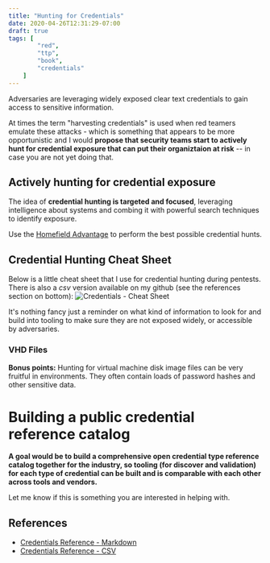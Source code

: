 ```yaml
---
title: "Hunting for Credentials"
date: 2020-04-26T12:31:29-07:00
draft: true
tags: [
        "red",
        "ttp",
        "book",
        "credentials"
    ]
---
```


Adversaries are leveraging widely exposed clear text credentials to gain access to sensitive information. 

At times the term "harvesting credentials" is used when red teamers emulate these attacks -  which is something that appears to be more opportunistic and I would **propose that security teams start to actively hunt for credential exposure that can put their organiztaion at risk** -- in case you are not yet doing that.

## Actively hunting for credential exposure

The idea of **credential hunting is targeted and focused**, leveraging intelligence about systems and combing it with powerful search techniques to identify exposure. 

Use the [Homefield Advantage](https://wunderwuzzi23.github.io/blog/posts/homefield-advantage/) to perform the best possible credential hunts. 


## Credential Hunting Cheat Sheet

Below is a little cheat sheet that I use for credential hunting during pentests. There is also a *csv* version available on my github (see the references section on bottom): 
![Credentials - Cheat Sheet](/blog/images/2020/hunting-for-credentials-cheat-sheet.png)

It's nothing fancy just a reminder on what kind of information to look for and build into tooling to make sure they are not exposed widely, or accessible by adversaries. 

### VHD Files

**Bonus points:** Hunting for virtual machine disk image files can be very fruitful in environments. They often contain loads of password hashes and other sensitive data. 

# Building a public credential reference catalog

**A goal would be to build a comprehensive open credential type reference catalog together for the industry, so tooling (for discover and validation) for each type of credential can be built and is comparable with each other across tools and vendors.**

Let me know if this is something you are interested in helping with.


## References
* [Credentials Reference - Markdown](https://github.com/wunderwuzzi23/scratch/blob/master/creds.md)
* [Credentials Reference - CSV](https://github.com/wunderwuzzi23/scratch/blob/master/creds.csv)
